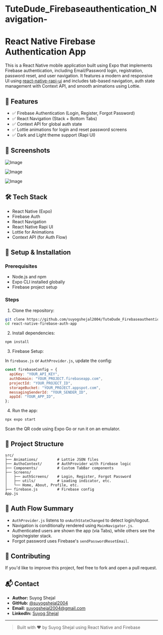 # TuteDude_Firebaseauthentication_Navigation-


# React Native Firebase Authentication App

This is a React Native mobile application built using Expo that implements Firebase authentication, including Email/Password login, registration, password reset, and user navigation. It features a modern and responsive UI using [react-native-rapi-ui](https://rapi-ui.kikiding.space/) and includes tab-based navigation, auth state management with Context API, and smooth animations using Lottie.

## 🚀 Features

- ✅ Firebase Authentication (Login, Register, Forgot Password)
- ✅ React Navigation (Stack + Bottom Tabs)
- ✅ Context API for global auth state
- ✅ Lottie animations for login and reset password screens
- ✅ Dark and Light theme support (Rapi UI)

## 📱 Screenshots

![Image](https://github.com/user-attachments/assets/4af0819c-96f1-4206-b34c-d34c19414092)

![Image](https://github.com/user-attachments/assets/3bef532e-5dd0-451a-b97b-a53d48fba68a)

![Image](https://github.com/user-attachments/assets/914a913a-2cbf-4764-a42c-4fffdcf1809c)

## 🛠️ Tech Stack

- React Native (Expo)
- Firebase Auth
- React Navigation
- React Native Rapi UI
- Lottie for Animations
- Context API (for Auth Flow)

## 🔧 Setup & Installation

### Prerequisites

- Node.js and npm
- Expo CLI installed globally
- Firebase project setup

### Steps

1. Clone the repository:

```bash
git clone https://github.com/suyogshejal2004/TuteDude_Firebaseauthentication_Navigation-.git
cd react-native-firebase-auth-app
```

2. Install dependencies:

```bash
npm install
```

3. Firebase Setup:

In `firebase.js` or `AuthProvider.js`, update the config:

```js
const firebaseConfig = {
  apiKey: "YOUR_API_KEY",
  authDomain: "YOUR_PROJECT.firebaseapp.com",
  projectId: "YOUR_PROJECT_ID",
  storageBucket: "YOUR_PROJECT.appspot.com",
  messagingSenderId: "YOUR_SENDER_ID",
  appId: "YOUR_APP_ID",
};
```

4. Run the app:

```bash
npx expo start
```

Scan the QR code using Expo Go or run it on an emulator.

## 📂 Project Structure

```
src/
├── Animations/         # Lottie JSON files
├── AuthoContext/       # AuthProvider with Firebase logic
├── Components/         # Custom TabBar components
├── Screens/
│   ├── authScreens/    # Login, Register, Forgot Password
│   ├── utils/          # Loading indicator, etc.
│   └── Home, About, Profile, etc.
├── firebase.js         # Firebase config
App.js
```

## 🧠 Auth Flow Summary

- `AuthProvider.js` listens to `onAuthStateChanged` to detect login/logout.
- Navigation is conditionally rendered using `MainNavigator.js`.
- Authenticated users are shown the app (via Tabs), while others see the login/register stack.
- Forgot password uses Firebase's `sendPasswordResetEmail`.

## 🙌 Contributing

If you'd like to improve this project, feel free to fork and open a pull request.

## 📬 Contact

- **Author:** Suyog Shejal  
- **GitHub:** [@suyogshejal2004](https://github.com/suyogshejal2004)  
- **Email:** suyogshejal2004@gmail.com  
- **LinkedIn:** [Suyog Shejal](https://www.linkedin.com/in/suyog-shejal-8637a3316)



---

> Built with ❤️ by Suyog Shejal using React Native and Firebase
```

